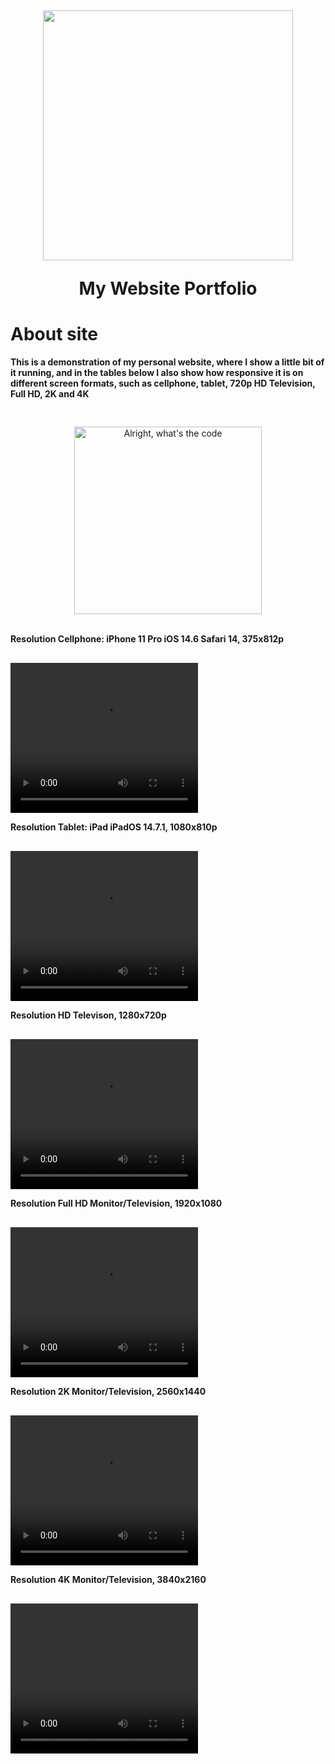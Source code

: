 <h1 align="center">
  <img src = "https://github.com/ThiagoMdO/Site_Portfolio/assets/128644651/d7b9c200-6d8f-4a45-a3a4-4927c3e652a3" style="margin-top:30px; width: 400px">
  <p>My Website Portfolio</p>
</h1>
 <h1>About site</h1>
 
 **This is a demonstration of my personal website, where I show a little bit of it running, and in the tables below I also show how responsive it is on different screen formats, such as cellphone, tablet, 720p HD Television, Full HD, 2K and 4K**

 <div align="center">
   <img src="https://github.com/ThiagoMdO/Site_Portfolio/assets/128644651/59b18248-917c-42cf-8fe9-3cd4a0af0774" style="margin-top: 30px; width: 300px;" alt="Alright, what's the code" >
   
 </div>

<br/>

 **Resolution Cellphone: iPhone 11 Pro iOS 14.6 Safari 14, 375x812p**
 <video src="https://github.com/ThiagoMdO/Site_Portfolio/assets/128644651/8ed8f925-caf3-4563-83e6-f3b8a2e946dd" style="margin-top: 30px; width: 300px; height:240 " alt="Alright, what's the code" ></video>
<br/>

**Resolution Tablet: iPad iPadOS 14.7.1, 1080x810p**
  <video src="https://github.com/ThiagoMdO/Site_Portfolio/assets/128644651/e4d58831-007a-45c2-8fa0-999b5e6163bf" style="margin-top: 30px; width: 300px; height:240 " alt="Alright, what's the code" ></video>
<br/>

**Resolution HD Televison, 1280x720p**
  <video src="https://github.com/ThiagoMdO/Site_Portfolio/assets/128644651/47e1af8e-9b48-448b-a8df-431511ccbc63" style="margin-top: 30px; width: 300px; height:240 " alt="Alright, what's the code" ></video>
<br/>

**Resolution Full HD Monitor/Television, 1920x1080**
  <video src="https://github.com/ThiagoMdO/Site_Portfolio/assets/128644651/67bab40f-0c33-479f-8a16-753e0ba980fd" style="margin-top: 30px; width: 300px; height:240 " alt="Alright, what's the code" ></video>
<br/>

**Resolution 2K Monitor/Television, 2560x1440**
  <video src="https://github.com/ThiagoMdO/Site_Portfolio/assets/128644651/64bc6ec9-4637-46ea-a913-8fb6ea66540f" style="margin-top: 30px; width: 300px; height:240 " alt="Alright, what's the code" ></video>
<br/>

**Resolution 4K Monitor/Television, 3840x2160**
  <video src="https://github.com/ThiagoMdO/Site_Portfolio/assets/128644651/7b05f9b6-7312-4f7d-8c7a-8c131d20bd78" style="margin-top: 30px; width: 300px; height:240 " alt="Alright, what's the code" ></video>
